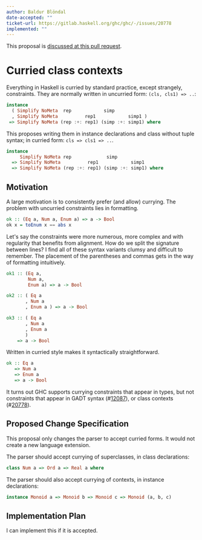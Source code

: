 ```yaml
---
author: Baldur Blöndal
date-accepted: ""
ticket-url: https://gitlab.haskell.org/ghc/ghc/-/issues/20778
implemented: ""
---
```

This proposal is [discussed at this pull request](https://github.com/ghc-proposals/ghc-proposals/pull/666).

# Curried class contexts

Everything in Haskell is curried by standard practice, except strangely, constraints.
They are normally written in uncurried form: `(cls, cls1) => ..`:

```haskell
instance
  ( Simplify NoMeta  rep            simp
  , Simplify NoMeta          rep1            simp1 )
 => Simplify NoMeta (rep :+: rep1) (simp :+: simp1) where
```

This proposes writing them in instance declarations and class without tuple syntax; in curried form: `cls => cls1 => ..`. 

```haskell
instance
     Simplify NoMeta rep             simp
  => Simplify NoMeta          rep1            simp1
  => Simplify NoMeta (rep :+: rep1) (simp :+: simp1) where
```

## Motivation

A large motivation is to consistently prefer (and allow) currying. The problem with uncurried constraints lies in formatting.

```haskell
ok :: (Eq a, Num a, Enum a) => a -> Bool
ok x = toEnum x == abs x
```

Let's say the constraints were more numerous, more complex and with regularity that benefits from alignment.
How do we split the signature between lines? I find all of these syntax variants clumsy and difficult to remember. The placement of the parentheses and commas gets in the way of formatting intuitively.

```haskell
ok1 :: (Eq a,
        Num a,
        Enum a) => a -> Bool

ok2 :: ( Eq a
       , Num a
       , Enum a ) => a -> Bool

ok3 :: ( Eq a
       , Num a
       , Enum a
       )
    => a -> Bool
```

Written in curried style makes it syntactically straightforward.

```haskell
ok :: Eq a
   => Num a
   => Enum a
   => a -> Bool
```

It turns out GHC supports currying constraints that appear in types, but not constraints that appear in GADT syntax (#[12087](https://gitlab.haskell.org/ghc/ghc/-/issues/12087)), or class contexts (#[20778](https://gitlab.haskell.org/ghc/ghc/-/issues/20778)).

## Proposed Change Specification

This proposal only changes the parser to accept curried forms. It would not create a new language extension.

The parser should accept currying of superclasses, in class declarations:

```haskell
class Num a => Ord a => Real a where
```

The parser should also accept currying of contexts, in instance declarations:

```haskell
instance Monoid a => Monoid b => Monoid c => Monoid (a, b, c) 
```

## Implementation Plan

I can implement this if it is accepted.
